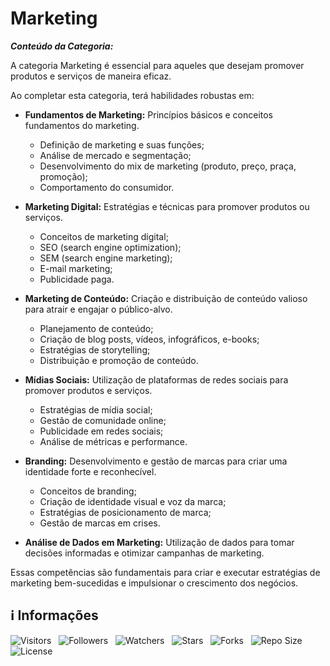 <!-- Título -->
# Marketing

***Conteúdo da Categoria:***

A categoria Marketing é essencial para aqueles que desejam promover produtos e serviços de maneira eficaz.

Ao completar esta categoria, terá habilidades robustas em:

* **Fundamentos de Marketing:** Princípios básicos e conceitos fundamentos do marketing.
  * Definição de marketing e suas funções;
  * Análise de mercado e segmentação;
  * Desenvolvimento do mix de marketing (produto, preço, praça, promoção);
  * Comportamento do consumidor.

* **Marketing Digital:** Estratégias e técnicas para promover produtos ou serviços.
  * Conceitos de marketing digital;
  * SEO (search engine optimization);
  * SEM (search engine marketing);
  * E-mail marketing;
  * Publicidade paga.

* **Marketing de Conteúdo:** Criação e distribuição de conteúdo valioso para atrair e engajar o público-alvo.
  * Planejamento de conteúdo;
  * Criação de blog posts, vídeos, infográficos, e-books;
  * Estratégias de storytelling;
  * Distribuição e promoção de conteúdo.

* **Mídias Sociais:** Utilização de plataformas de redes sociais para promover produtos e serviços.
  * Estratégias de mídia social;
  * Gestão de comunidade online;
  * Publicidade em redes sociais;
  * Análise de métricas e performance.

* **Branding:** Desenvolvimento e gestão de marcas para criar uma identidade forte e reconhecível.
  * Conceitos de branding;
  * Criação de identidade visual e voz da marca;
  * Estratégias de posicionamento de marca;
  * Gestão de marcas em crises.

* **Análise de Dados em Marketing:** Utilização de dados para tomar decisões informadas e otimizar campanhas de marketing.

Essas competências são fundamentais para criar e executar estratégias de marketing bem-sucedidas e impulsionar o crescimento dos negócios.

<!-- Informações -->
## &#8505; Informações

![Visitors](https://api.visitorbadge.io/api/visitors?path=Devsgeeknerd%2Fcat-mar&label=Visitantes&labelColor=%23700070&labelStyle=none&countColor=%23000fff&style=plastic&color=%23ffffff "Total de Visitantes")
&nbsp;
![Followers](https://img.shields.io/github/followers/Devsgeeknerd?style=p&label=Seguidores&labelColor=800080&color=000fff "Total de Seguidores")
&nbsp;
![Watchers](https://img.shields.io/github/watchers/Devsgeeknerd/cat-mar?style=p&label=Observadores&labelColor=800080&color=000fff "Total de Observadores")
&nbsp;
![Stars](https://img.shields.io/github/stars/Devsgeeknerd/cat-mar?style=p&label=Estrelas&labelColor=800080&color=000fff "Total de Estrelas")
&nbsp;
![Forks](https://img.shields.io/github/forks/Devsgeeknerd/cat-mar?style=p&label=Bifurcações&labelColor=800080&color=000fff "Total de Bifurcações")
&nbsp;
![Repo Size](https://img.shields.io/github/repo-size/Devsgeeknerd/cat-mar?style=p&label=Tamanho&labelColor=800080&color=000fff "Tamanho do Repositório")
&nbsp;
![License](https://img.shields.io/github/license/Devsgeeknerd/cat-mar?style=p&label=Licença&labelColor=800080&color=000fff "Licença do Repositório")

